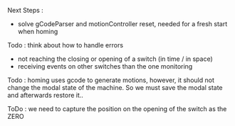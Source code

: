 Next Steps :
* solve gCodeParser and motionController reset, needed for a fresh start when homing




Todo : think about how to handle errors
* not reaching the closing or opening of a switch (in time / in space)
* receiving events on other switches than the one monitoring
 

Todo : homing uses gcode to generate motions, however, it should not change the modal state of the machine. So we must save the modal state and afterwards restore it..

ToDo : we need to capture the position on the opening of the switch as the ZERO


